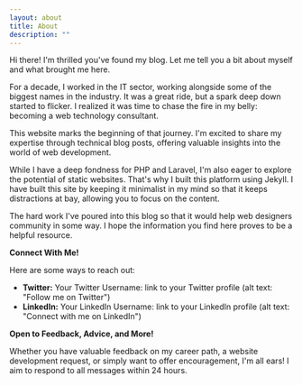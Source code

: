 ```yaml
---
layout: about
title: About
description: ""
---
```


Hi there! I'm thrilled you've found my blog. Let me tell you a bit about myself and what brought me here.

For a decade, I worked in the IT sector, working alongside some of the biggest names in the industry. It was a great ride, but a spark deep down started to flicker. I realized it was time to chase the fire in my belly: becoming a web technology consultant.

This website marks the beginning of that journey. I'm excited to share my expertise through technical blog posts, offering valuable insights into the world of web development.

While I have a deep fondness for PHP and Laravel, I'm also eager to explore the potential of static websites. That's why I built this platform using Jekyll. I have built this site by keeping it minimalist in my mind so that it keeps distractions at bay, allowing you to focus on the content.

The hard work I've poured into this blog so that it would help web designers community in some way. I hope the information you find here proves to be a helpful resource.

**Connect With Me!**

Here are some ways to reach out:

* **Twitter:** Your Twitter Username: link to your Twitter profile  (alt text: "Follow me on Twitter")
* **LinkedIn:** Your LinkedIn Username: link to your LinkedIn profile (alt text: "Connect with me on LinkedIn")

**Open to Feedback, Advice, and More!**

Whether you have valuable feedback on my career path, a website development request, or simply want to offer encouragement, I'm all ears! I aim to respond to all messages within 24 hours.
